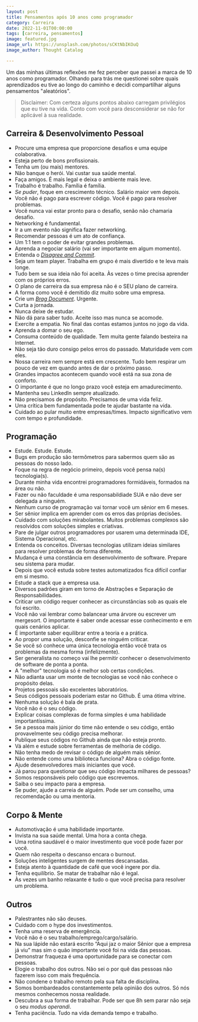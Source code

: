 ```yaml
---
layout: post
title: Pensamentos após 10 anos como programador
category: Carreira
date: 2022-11-01T00:00:00
tags: [carreira, pensamentos]
image: featured.jpg
image_url: https://unsplash.com/photos/sCKtNbIKOuQ
image_author: Thought Catalog

---
```


Um das minhas últimas reflexões me fez perceber que passei a marca de 10 anos como programador. Olhando para trás me questionei sobre quais aprendizados eu tive ao longo do caminho e decidi compartilhar alguns pensamentos "aleatórios".
 
> Disclaimer: Com certeza alguns pontos abaixo carregam privilégios que eu tive na vida. Conto com você para desconsiderar se não for aplicável à sua realidade.

## Carreira & Desenvolvimento Pessoal
* Procure uma empresa que proporcione desafios e uma equipe colaborativa.
* Esteja perto de bons profissionais.
* Tenha um (ou mais) mentores.
* Não banque o herói. Vai custar sua saúde mental.
* Faça amigos. É mais legal e deixa o ambiente mais leve.
* Trabalho é trabalho. Família é família.
* *Se puder*, foque em crescimento técnico. Salário maior vem depois.
* Você não é pago para escrever código. Você é pago para resolver problemas.
* Você nunca vai estar pronto para o desafio, senão não chamaria desafio.
* Networking é fundamental.
* Ir a um evento não significa fazer networking.
* Recomendar pessoas é um ato de confiança.
* Um 1:1 tem o poder de evitar grandes problemas.
* Aprenda a negociar salário (vai ser importante em algum momento).
* Entenda o [*Disagree and Commit*](https://en.wikipedia.org/wiki/Disagree_and_commit).
* Seja um team player. Trabalha em grupo é mais divertido e te leva mais longe.
* Tudo bem se sua ideia não foi aceita. Às vezes o time precisa aprender com os próprios erros.
* O plano de carreira da sua empresa não é o SEU plano de carreira.
* A forma como você é demitido diz muito sobre uma empresa.
* Crie um [*Brag Document*](https://jvns.ca/blog/brag-documents/). Urgente.
* Curta a jornada.
* Nunca deixe de estudar.
* Não dá para saber tudo. Aceite isso mas nunca se acomode.
* Exercite a empatia. No final das contas estamos juntos no jogo da vida.
* Aprenda a domar o seu ego.
* Consuma conteúdo de qualidade. Tem muita gente falando besteira na Internet.
* Não seja tão duro consigo pelos erros do passado. Maturidade vem com eles.
* Nossa carreira nem sempre está em crescente. Tudo bem respirar um pouco de vez em quando antes de dar o próximo passo.
* Grandes impactos acontecem quando você está na sua zona de conforto.
* O importante é que no longo prazo você esteja em amadurecimento.
* Mantenha seu LinkedIn sempre atualizado.
* Não precisamos de propósito. Precisamos de uma vida feliz.
* Uma crítica bem fundamentada pode te ajudar bastante na vida.
* Cuidado ao pular muito entre empresas/times. Impacto significativo vem com tempo e profundidade.

## Programação
* Estude. Estude. Estude.
* Bugs em produção são termômetros para sabermos quem são as pessoas do nosso lado.
* Foque na regra de negócio primeiro, depois você pensa na(s) tecnologia(s).
* Durante minha vida encontrei programadores formidáveis, formados na área ou não.
* Fazer ou não faculdade é uma responsabildiade SUA e não deve ser delegada a ninguém.
* Nenhum curso de programação vai tornar você um sênior em 6 meses.
* Ser sênior implica em aprender com os erros das próprias decisões.
* Cuidado com soluções mirabolantes. Muitos problemas complexos são resolvidos com soluções simples e criativas.
* Pare de julgar outros programadores por usarem uma determinada IDE, Sistema Operacional, etc.
* Entenda os conceitos. Diversas tecnologias utilizam ideias similares para resolver problemas de forma diferente.
* Mudança é uma constância em desenvolvimento de software. Prepare seu sistema para mudar.
* Depois que você estuda sobre testes automatizados fica difícil confiar em si mesmo.
* Estude a stack que a empresa usa.
* Diversos padrões giram em torno de Abstrações e Separação de Responsabilidades.
* Criticar um código requer conhecer as circunstâncias sob as quais ele foi escrito.
* Você não vai lembrar como balancear uma árvore ou escrever um mergesort. O importante é saber onde acessar esse conhecimento e em quais cenários aplicar.
* É importante saber equilibrar entre a teoria e a prática.
* Ao propor uma solução, desconfie se ninguém criticar.
* Se você só conhece uma única tecnologia então você trata os problemas da mesma forma (infelizmente).
* Ser generalista no começo vai lhe permitir conhecer o desenvolvimento de software de ponta a ponta.
* A "melhor" tecnologia só é melhor sob certas condições.
* Não adianta usar um monte de tecnologias se você não conhece o propósito delas.
* Projetos pessoais são excelentes laboratórios.
* Seus códigos pessoais poderiam estar no Github. É uma ótima vitrine.
* Nenhuma solução é bala de prata.
* Você não é o seu código.
* Explicar coisas complexas de forma simples é uma habilidade importantíssima.
* Se a pessoa mais júnior do time não entende o seu código, então provavelmente seu código precisa melhorar.
* Publique seus códigos no Github ainda que não esteja pronto.
* Vá além e estude sobre ferramentas de melhoria de código.
* Não tenha medo de revisar o código de alguém mais sênior.
* Não entende como uma biblioteca funciona? Abra o código fonte.
* Ajude desenvolvedores mais iniciantes que você.
* Já parou para questionar que seu código impacta milhares de pessoas?
* Somos responsáveis pelo código que escrevemos.
* Saiba o seu impacto para a empresa.
* Se puder, ajude a carreia de alguém. Pode ser um conselho, uma recomendação ou uma mentoria.

## Corpo & Mente
* Automotivação é uma habilidade importante.
* Invista na sua saúde mental. Uma hora a conta chega.
* Uma rotina saudável é o maior investimento que você pode fazer por você.
* Quem não respeita o descanso encara o burnout.
* Soluções inteligentes surgem de mentes descansadas.
* Esteja atento à quantidade de café que você ingere por dia.
* Tenha equilíbrio. Se matar de trabalhar não é legal.
* Às vezes um banho relaxante é tudo o que você precisa para resolver um problema.

## Outros
* Palestrantes não são deuses.
* Cuidado com o hype dos investimentos.
* Tenha uma reserva de emergência.
* Você não é o seu trabalho/emprego/cargo/salário.
* Na sua lápide não estará escrito “Aqui jaz o maior Sênior que a empresa já viu” mas sim o quão importante você foi na vida das pessoas.
* Demonstrar fraqueza é uma oportunidade para se conectar com pessoas.
* Elogie o trabalho dos outros. Não sei o por quê das pessoas não fazerem isso com mais frequência.
* Não condene o trabalho remoto pela sua falta de disciplina.
* Somos bombardeados constantemente pela opinião dos outros. Só nós mesmos conhecemos nossa realidade.
* Descubra a sua forma de trabalhar. Pode ser que 8h sem parar não seja o seu *modus operandi*.
* Tenha paciência. Tudo na vida demanda tempo e trabalho.